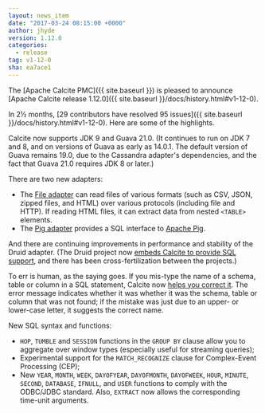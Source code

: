 ```yaml
---
layout: news_item
date: "2017-03-24 08:15:00 +0000"
author: jhyde
version: 1.12.0
categories:
  - release
tag: v1-12-0
sha: ea7ace1
---
```


<!--
{% comment %}
Licensed to the Apache Software Foundation (ASF) under one or more
contributor license agreements.  See the NOTICE file distributed with
this work for additional information regarding copyright ownership.
The ASF licenses this file to you under the Apache License, Version 2.0
(the "License"); you may not use this file except in compliance with
the License.  You may obtain a copy of the License at

http://www.apache.org/licenses/LICENSE-2.0

Unless required by applicable law or agreed to in writing, software
distributed under the License is distributed on an "AS IS" BASIS,
WITHOUT WARRANTIES OR CONDITIONS OF ANY KIND, either express or implied.
See the License for the specific language governing permissions and
limitations under the License.
{% endcomment %}
-->

The [Apache Calcite PMC]({{ site.baseurl }}) is pleased to announce [Apache Calcite release 1.12.0]({{ site.baseurl }}/docs/history.html#v1-12-0).

In 2&frac12; months, [29 contributors have resolved 95 issues]({{ site.baseurl }}/docs/history.html#v1-12-0). Here are some of the highlights.

Calcite now supports JDK 9 and Guava 21.0. (It continues to run on JDK 7 and 8, and on versions of Guava as early as 14.0.1. The default version of Guava remains 19.0, due to the Cassandra adapter's dependencies, and the fact that Guava 21.0 requires JDK 8 or later.)

There are two new adapters:

* The [File adapter](https://issues.apache.org/jira/browse/CALCITE-884) can read files of various formats (such as CSV, JSON, zipped files, and HTML) over various protocols (including file and HTTP). If reading HTML files, it can extract data from nested `<TABLE>` elements.
* The [Pig adapter](https://issues.apache.org/jira/browse/CALCITE-1598) provides a SQL interface to [Apache Pig](https://pig.apache.org/).

And there are continuing improvements in performance and stability of the Druid adapter. (The Druid project now [embeds Calcite to provide SQL support](https://github.com/druid-io/druid/pull/3682), and there has been cross-fertilization between the projects.)

To err is human, as the saying goes. If you mis-type the name of a schema, table or column in a SQL statement, Calcite now [helps you correct it](https://issues.apache.org/jira/browse/CALCITE-1549). The error message indicates whether it was whether it was the schema, table or column that was not found; if the mistake was just due to an upper- or lower-case letter, it suggests the correct name.

New SQL syntax and functions:

* `HOP`, `TUMBLE` and `SESSION` functions in the `GROUP BY` clause allow you to aggregate over window types (especially useful for streaming queries);
* Experimental support for the `MATCH_RECOGNIZE` clause for Complex-Event Processing (CEP);
* New `YEAR`, `MONTH`, `WEEK`, `DAYOFYEAR`, `DAYOFMONTH`, `DAYOFWEEK`, `HOUR`, `MINUTE`, `SECOND`, `DATABASE`, `IFNULL`, and `USER` functions to comply with the ODBC/JDBC standard. Also, `EXTRACT` now allows the corresponding time-unit arguments.

